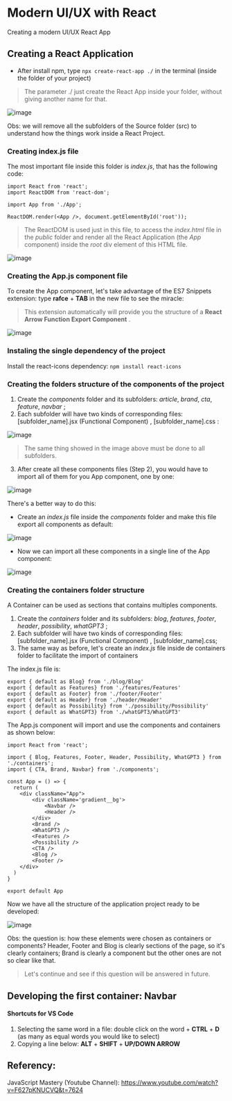 # Modern UI/UX with React
Creating a modern UI/UX React App

## Creating a React Application
- After install npm, type ``` npx create-react-app ./ ``` in the terminal (inside the folder of your project)
> The parameter ./ just create the React App inside your folder, without giving another name for that.

![image](https://user-images.githubusercontent.com/39681960/203071628-97e27885-60e0-4d7a-97d6-da8685c8e7dd.png)

Obs: we will remove all the subfolders of the Source folder (src) to understand how the things work inside a React Project.

### Creating index.js file
The most important file inside this folder is *index.js*, that has the following code:
  ```
  import React from 'react';
  import ReactDOM from 'react-dom'; 
  
  import App from './App';
  
  ReactDOM.render(<App />, document.getElementById('root'));
  ```
> The ReactDOM is used just in this file, to access the *index.html* file in the *public* folder and render all the React Application (the *App* component) inside the *root* div element of this HTML file.

![image](https://user-images.githubusercontent.com/39681960/203074964-9d100b58-a498-4cad-90e6-df91c7631446.png)

### Creating the App.js component file
To create the App component, let's take advantage of the ES7 Snippets extension: type **rafce** + **TAB** in the new file to see the miracle:
> This extension automatically will provide you the structure of a **React Arrow Function Export Component** .
  
![image](https://user-images.githubusercontent.com/39681960/203076982-b32ef4b4-2ae0-45a2-99ad-df50e7ae9b38.png)

### Instaling the single dependency of the project
Install the react-icons dependency: ``` npm install react-icons ```

### Creating the folders structure of the components of the project
1. Create the *components* folder and its subfolders: *article*, *brand*, *cta*, *feature*, *navbar* ;
2. Each subfolder will have two kinds of corresponding files: [subfolder_name].jsx (Functional Component) , [subfolder_name].css :

![image](https://user-images.githubusercontent.com/39681960/203083123-b4d7edc4-859f-46c6-91fd-4d31f92a5d73.png)

> The same thing showed in the image above must be done to all subfolders.

3. After create all these components files (Step 2), you would have to import all of them for you App component, one by one:

![image](https://user-images.githubusercontent.com/39681960/203100049-d3422c0a-4106-4c07-89e6-ba8623491b65.png)

There's a better way to do this:
  - Create an *index.js* file inside the *components* folder and make this file export all components as default:
  
  ![image](https://user-images.githubusercontent.com/39681960/203100851-91788197-0818-419f-8f61-edceb0260896.png)

  - Now we can import all these components in a single line of the App component:
  
  ![image](https://user-images.githubusercontent.com/39681960/203102258-4c9615f0-5d61-4036-a2d7-18c59186a3d4.png)

### Creating the containers folder structure 
A Container can be used as sections that contains multiples components.
1. Create the *containers* folder and its subfolders: *blog*, *features*, *footer*, *header*, *possibility*, *whatGPT3* ;
2. Each subfolder will have two kinds of corresponding files: [subfolder_name].jsx (Functional Component) , [subfolder_name].css;
3. The same way as before, let's create an *index.js* file inside de containers folder to facilitate the import of containers

The index.js file is:
```
export { default as Blog} from './blog/Blog'
export { default as Features} from './features/Features'
export { default as Footer} from './footer/Footer'
export { default as Header} from './header/Header'
export { default as Possibility} from './possibility/Possibility'
export { default as WhatGPT3} from './whatGPT3/WhatGPT3'
```

The App.js component will import and use the components and containers as shown below:
```
import React from 'react';

import { Blog, Features, Footer, Header, Possibility, WhatGPT3 } from './containers';
import { CTA, Brand, Navbar} from './components';

const App = () => {
  return (
    <div className="App">
        <div className='gradient__bg'>
            <Navbar />
            <Header />
        </div>
        <Brand />
        <WhatGPT3 />
        <Features />
        <Possibility />
        <CTA />
        <Blog />
        <Footer />
    </div>
  )
}

export default App
```

Now we have all the structure of the application project ready to be developed:

![image](https://user-images.githubusercontent.com/39681960/203128119-d084c3f1-cea9-40f7-a1e1-d45884689e51.png)

Obs: the question is: how these elements were chosen as containers or components? Header, Footer and Blog is clearly sections of the page, so it's clearly containers; Brand is clearly a component but the other ones are not so clear like that. 
> Let's continue and see if this question will be answered in future.

## Developing the first container: Navbar












#### Shortcuts for VS Code
1. Selecting the same word in a file: double click on the word + **CTRL** + **D** (as many as equal words you would like to select)
2. Copying a line below: **ALT** + **SHIFT** + **UP/DOWN ARROW**

## Referency:
JavaScript Mastery (Youtube Channel): https://www.youtube.com/watch?v=F627pKNUCVQ&t=7624
